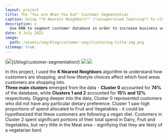 ```yaml
---
layout: project
title: The "You are What You Eat" Customer Segmentation
caption: Using **K Nearest Neighbors** (*unsupervised learning*) to cluster customers to **understand the shopping habits of customers**,  I found **three clusters** that correspond to dietary habits.
description: >
  Use KNN to segment customer database in order to increase business understandibng.
date: 9 July 2022
image: 
  path: /assets/img/blog/customer-seg/clustering-title-img.png
sitemap: true
---
```


[![](https://img.shields.io/badge/Read_Full_Analysis-blue?)](/blog/customer-segmentation/)
[![](https://img.shields.io/badge/Jupyter-Open_Notebook-blue?logo=Jupyter)](/project-files/enhance-target-accuracy-ml.html)
[![](https://img.shields.io/badge/GitHub-View_in_GitHub-blue?logo=GitHub)](https://github.com/ibiene-ds/enhancing-targeting-accuracy)

In this project, I used the **K Nearest Neighbors** algorithm to understand how customers are shopping, and how lifestyle choices affect which food areas customers are shopping into.  
**Three main clusters** emerged from the data - **Cluster 0** accounted for **74%** of the database, while **Clusters 1 and 2** accounted for **15% and 12%** respectively. Digging deeper into the data, Cluster 0 represented customers who did not have any particular dietary preference. Cluster 1 saw high proportions of spend allocated to Fruit and Vegetables - it could be hypothesized that these customers are following a vegan diet. Customers in Cluster 2 spent significant portions of their total spend in Dairy, Fruit and Vegetables, but very little in the Meat area - signifiying that they are likely of a vegetarian bent.


